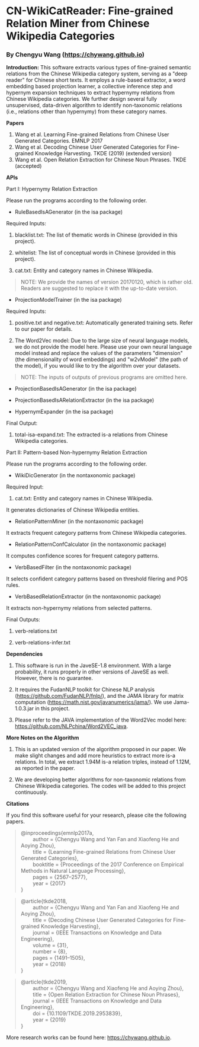 # CN-WikiCatReader: Fine-grained Relation Miner from Chinese Wikipedia Categories

### By Chengyu Wang (https://chywang.github.io)

**Introduction:** This software extracts various types of fine-grained semantic relations from the Chinese Wikipedia category system, serving as a "deep reader" for Chinese short texts. It employs a rule-based extractor, a word embedding based projection learner, a collective inference step and hypernym expansion techniques to extract hypernymy relations from Chinese Wikipedia categories. We further design several fully unsupervised, data-driven algorithm to identify non-taxonomic relations (i.e., relations other than hypernymy) from these category names.

**Papers** 
1. Wang et al. Learning Fine-grained Relations from Chinese User Generated Categories. EMNLP 2017
2. Wang et al. Decoding Chinese User Generated Categories for Fine-grained Knowledge Harvesting. TKDE (2019) (extended version)
3. Wang et al. Open Relation Extraction for Chinese Noun Phrases. TKDE (accepted)


**APIs**

Part I: Hypernymy Relation Extraction

Please run the programs according to the following order.

+ RuleBasedIsAGenerator (in the isa package)

Required Inputs:

1. blacklist.txt: The list of thematic words in Chinese (provided in this project).

2. whitelist: The list of conceptual words in Chinese (provided in this project).

3. cat.txt: Entity and category names in Chinese Wikipedia.

> NOTE: We provide the names of version 20170120, which is rather old. Readers are suggested to replace it with the up-to-date version.

+ ProjectionModelTrainer (in the isa package)

Required Inputs:

1. positive.txt and negative.txt: Automatically generated training sets. Refer to our paper for details.

2. The Word2Vec model: Due to the large size of neural language models, we do not provide the model here. Please use your own neural language model instead and replace the values of the parameters "dimension" (the dimensionality of word embeddings) and "w2vModel" (the path of the model), if you would like to try the algorithm over your datasets.

> NOTE: The inputs of outputs of previous programs are omitted here.

+ ProjectionBasedIsAGenerator (in the isa package)

+ ProjectionBasedIsARelationExtractor (in the isa package)

+ HypernymExpander (in the isa package)

Final Output:

1. total-isa-expand.txt: The extracted is-a relations from Chinese Wikipedia categories.


Part II: Pattern-based Non-hypernymy Relation Extraction

Please run the programs according to the following order.

+ WikiDicGenerator (in the nontaxonomic package)

Required Input:

1. cat.txt: Entity and category names in Chinese Wikipedia.

It generates dictionaries of Chinese Wikipedia entities.

+ RelationPatternMiner (in the nontaxonomic package)

It extracts frequent category patterns from Chinese Wikipedia categories.

+ RelationPatternConfCalculator (in the nontaxonomic package)

It computes confidence scores for frequent category patterns.

+ VerbBasedFilter (in the nontaxonomic package)

It selects confident category patterns based on threshold filering and POS rules.

+ VerbBasedRelationExtractor (in the nontaxonomic package)

It extracts non-hypernymy relations from selected patterns.

Final Outputs:

1. verb-relations.txt

2. verb-relations-infer.txt

**Dependencies**

1. This software is run in the JaveSE-1.8 environment. With a large probability, it runs properly in other versions of JaveSE as well. However, there is no guarantee.

2. It requires the FudanNLP toolkit for Chinese NLP analysis (https://github.com/FudanNLP/fnlp/), and the JAMA library for matrix computation (https://math.nist.gov/javanumerics/jama/). We use Jama-1.0.3.jar in this project.

3. Please refer to the JAVA implementation of the Word2Vec model here: https://github.com/NLPchina/Word2VEC_java.


**More Notes on the Algorithm** 

1. This is an updated version of the algorithm proposed in our paper. We make slight changes and add more heuristics to extract more is-a relations. In total, we extract 1.94M is-a relation triples, instead of 1.12M, as reported in the paper.

2. We are developing better algorithms for non-taxonomic relations from Chinese Wikipedia categories. The codes will be added to this project continuously.

**Citations**

If you find this software useful for your research, please cite the following papers.

> @inproceedings{emnlp2017a,<br/>
&emsp;&emsp; author    = {Chengyu Wang and Yan Fan and Xiaofeng He and Aoying Zhou},<br/>
&emsp;&emsp; title     = {Learning Fine-grained Relations from Chinese User Generated Categories},<br/>
&emsp;&emsp; booktitle = {Proceedings of the 2017 Conference on Empirical Methods in Natural Language Processing},<br/>
&emsp;&emsp; pages     = {2567–2577},<br/>
&emsp;&emsp; year      = {2017}<br/>
}

> @article{tkde2018,<br/>
&emsp;&emsp; author    = {Chengyu Wang and Yan Fan and Xiaofeng He and Aoying Zhou},<br/>
&emsp;&emsp; title     = {Decoding Chinese User Generated Categories for Fine-grained Knowledge Harvesting},<br/>
&emsp;&emsp; journal   = {IEEE Transactions on Knowledge and Data Engineering},<br/>
&emsp;&emsp; volume    = {31},<br/>
&emsp;&emsp; number    = {8},<br/>
&emsp;&emsp; pages    = {1491–1505},<br/>
&emsp;&emsp; year      = {2018}<br/>
}

> @article{tkde2019,<br/>
&emsp;&emsp; author    = {Chengyu Wang and Xiaofeng He and Aoying Zhou},<br/>
&emsp;&emsp; title     = {Open Relation Extraction for Chinese Noun Phrases},<br/>
&emsp;&emsp; journal   = {IEEE Transactions on Knowledge and Data Engineering},<br/>
&emsp;&emsp; doi     = {10.1109/TKDE.2019.2953839},<br/>
&emsp;&emsp; year      = {2019}<br/>
}

More research works can be found here: https://chywang.github.io.


